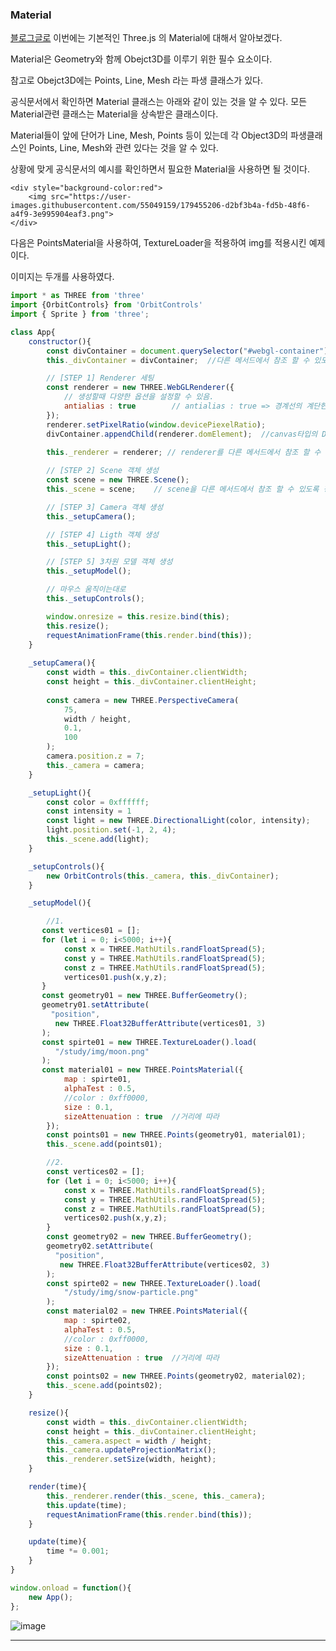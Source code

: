 ### Material
<a href="https://zeroco.tistory.com/127">블로그글로</a>
<nr>
이번에는 기본적인 Three.js 의 Material에 대해서 알아보겠다.

Material은 Geometry와 함께 Obejct3D를 이루기 위한 필수 요소이다.

참고로 Obejct3D에는 Points, Line, Mesh 라는 파생 클래스가 있다.

공식문서에서 확인하면 Material 클래스는 아래와 같이 있는 것을 알 수 있다. 모든 Material관련 클래스는 Material을 상속받은 클래스이다. 

Material들이 앞에 단어가 Line, Mesh, Points 등이 있는데 각 Object3D의 파생클래스인 Points, Line, Mesh와 관련 있다는 것을 알 수 있다. 

상황에 맞게 공식문서의 예시를 확인하면서 필요한 Material을 사용하면 될 것이다. 
    
    <div style="background-color:red">
        <img src="https://user-images.githubusercontent.com/55049159/179455206-d2bf3b4a-fd5b-48f6-a4f9-3e995904eaf3.png">
    </div>


다음은 PointsMaterial을 사용하여, TextureLoader을 적용하여 img를 적용시킨 예제이다. 

이미지는 두개를 사용하였다. 

```  javascript
import * as THREE from 'three'
import {OrbitControls} from 'OrbitControls'
import { Sprite } from 'three';

class App{
    constructor(){
        const divContainer = document.querySelector("#webgl-container");
        this._divContainer = divContainer;  //다른 메서드에서 참조 할 수 있도록 함.

        // [STEP 1] Renderer 세팅
        const renderer = new THREE.WebGLRenderer({
            // 생성할때 다양한 옵션을 설정할 수 있음. 
            antialias : true        // antialias : true => 경계선의 계단현상을 없애줌
        });
        renderer.setPixelRatio(window.devicePiexelRatio);
        divContainer.appendChild(renderer.domElement);  //canvas타입의 DOM 객체 
        
        this._renderer = renderer; // renderer를 다른 메서드에서 참조 할 수 있도록 정의

        // [STEP 2] Scene 객체 생성 
        const scene = new THREE.Scene();    
        this._scene = scene;    // scene을 다른 메서드에서 참조 할 수 있도록 정의

        // [STEP 3] Camera 객체 생성 
        this._setupCamera();

        // [STEP 4] Ligth 객체 생성 
        this._setupLight();

        // [STEP 5] 3차원 모델 객체 생성 
        this._setupModel();

        // 마우스 움직이는대로 
        this._setupControls();

        window.onresize = this.resize.bind(this);
        this.resize();
        requestAnimationFrame(this.render.bind(this));
    }
    
    _setupCamera(){
        const width = this._divContainer.clientWidth;
        const height = this._divContainer.clientHeight;
        
        const camera = new THREE.PerspectiveCamera(
            75, 
            width / height,
            0.1,
            100
        );
        camera.position.z = 7;
        this._camera = camera;
    }

    _setupLight(){
        const color = 0xffffff; 
        const intensity = 1    
        const light = new THREE.DirectionalLight(color, intensity);
        light.position.set(-1, 2, 4);
        this._scene.add(light);
    }

    _setupControls(){
        new OrbitControls(this._camera, this._divContainer);
    }

    _setupModel(){

        //1. 
       const vertices01 = [];
       for (let i = 0; i<5000; i++){
            const x = THREE.MathUtils.randFloatSpread(5);
            const y = THREE.MathUtils.randFloatSpread(5);
            const z = THREE.MathUtils.randFloatSpread(5);
            vertices01.push(x,y,z);
       }
       const geometry01 = new THREE.BufferGeometry();
       geometry01.setAttribute(
         "position",
          new THREE.Float32BufferAttribute(vertices01, 3)
       );
       const spirte01 = new THREE.TextureLoader().load(
          "/study/img/moon.png"
       );
       const material01 = new THREE.PointsMaterial({
            map : spirte01,
            alphaTest : 0.5,
            //color : 0xff0000,
            size : 0.1,
            sizeAttenuation : true  //거리에 따라 
        });
        const points01 = new THREE.Points(geometry01, material01);
        this._scene.add(points01);

        //2. 
        const vertices02 = [];
        for (let i = 0; i<5000; i++){
            const x = THREE.MathUtils.randFloatSpread(5);
            const y = THREE.MathUtils.randFloatSpread(5);
            const z = THREE.MathUtils.randFloatSpread(5);
            vertices02.push(x,y,z);
        }
        const geometry02 = new THREE.BufferGeometry();
        geometry02.setAttribute(
          "position",
           new THREE.Float32BufferAttribute(vertices02, 3)
        );
        const spirte02 = new THREE.TextureLoader().load(
            "/study/img/snow-particle.png"
        );
        const material02 = new THREE.PointsMaterial({
            map : spirte02,
            alphaTest : 0.5,
            //color : 0xff0000,
            size : 0.1,
            sizeAttenuation : true  //거리에 따라 
        });
        const points02 = new THREE.Points(geometry02, material02);
        this._scene.add(points02);
    }

    resize(){
        const width = this._divContainer.clientWidth;
        const height = this._divContainer.clientHeight;
        this._camera.aspect = width / height;
        this._camera.updateProjectionMatrix();
        this._renderer.setSize(width, height);
    }

    render(time){
        this._renderer.render(this._scene, this._camera);
        this.update(time);
        requestAnimationFrame(this.render.bind(this));
    }

    update(time){
        time *= 0.001; 
    }
}

window.onload = function(){
    new App();
};
```

![image](https://user-images.githubusercontent.com/55049159/179455255-e9997c47-78ff-4800-ba14-a1456171a299.png)

---
